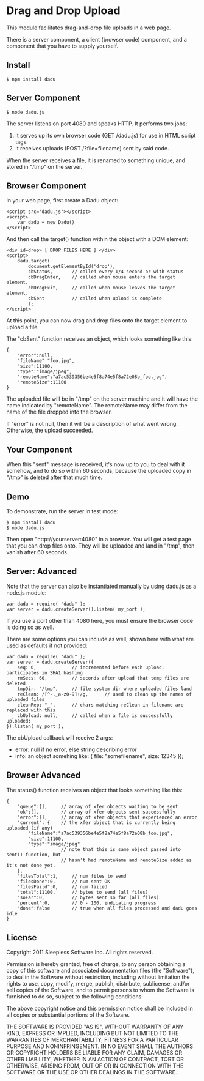 
# Drag and Drop Upload 

This module facilitates drag-and-drop file uploads in a web page.

There is a server component, a client (browser code) component, and a component
that you have to supply yourself.

## Install

	$ npm install dadu

## Server Component

	$ node dadu.js

The server listens on port 4080 and speaks HTTP.  It performs two jobs:

1. It serves up its own browser code (GET /dadu.js) for use in HTML script tags.
2. It receives uploads (POST /?file=filename) sent by said code.

When the server receives a file, it is renamed to something unique, and stored in
"/tmp" on the server.


## Browser Component

In your web page, first create a Dadu object:

	<script src='dadu.js'></script>
	<script>
		var dadu = new Dadu()
	</script>

And then call the target() function within the object with a DOM element:

	<div id=drop> [ DROP FILES HERE ] </div>
	<script>
		dadu.target(
			document.getElementById('drop'),
			cbStatus,		// called every 1/4 second or with status 
			cbDragEnter,	// called when mouse enters the target element.  
			cbDragExit,		// called when mouse leaves the target element.  
			cbSent			// called when upload is complete 
			);
	</script>

At this point, you can now drag and drop files onto the target element
to upload a file.

The "cbSent" function receives an object, which looks something like this:

	{
		"error":null,
		"fileName":"foo.jpg",
		"size":11100,
		"type":"image/jpeg",
		"remoteName":"a7ac539356be4e5f8a74e5f8a72e08b_foo.jpg",
		"remoteSize":11100
	}

The uploaded file will be in "/tmp" on the server machine and it will have the name
indicated by "remoteName".
The remoteName may differ from the name of the file dropped into the browser.

If "error" is not null, then it will be a description of what went wrong.
Otherwise, the upload succeeded.


## Your Component

When this "sent" message is received, it's now up to you to deal with it somehow,
and to do so within 60 seconds, because the uploaded copy in "/tmp" is deleted after
that much time.


## Demo

To demonstrate, run the server in test mode:

	$ npm install dadu
	$ node dadu.js

Then open "http://yourserver:4080" in a browser.
You will get a test page that you can drop files onto.
They will be uploaded and land in "/tmp", then vanish after 60 seconds.


## Server: Advanced

Note that the server can also be instantiated manually by using dadu.js as a
node.js module:

	var dadu = require( "dadu" );
	var server = dadu.createServer().listen( my_port );

If you use a port other than 4080 here, you must ensure the browser code is doing so
as well.

There are some options you can include as well, shown here with what are used
as defaults if not provided:

	var dadu = require( "dadu" );
	var server = dadu.createServer({
		seq: 0,				// incremented before each upload; participates in SHA1 hashing
		rmSecs: 60,			// seconds after upload that temp files are deleted
		tmpDir: "/tmp",		// file system dir where uploaded files land
		reClean: /[^-._a-z0-9]+/g,		// used to clean up the names of uploaded files
		cleanRep: "_",		// chars matching reClean in filename are replaced with this
		cbUpload: null,		// called when a file is successfully uploaded:
	}).listen( my_port );


The cbUpload callback will receive 2 args:

- error: null if no error, else string describing error
- info: an object somehing like: { file: "somefilename", size: 12345 });


## Browser Advanced

The status() function receives an object that looks something like this:

	{
		"queue":[],		// array of xfer objects waiting to be sent
		"ok":[],		// array of xfer objects sent successfully
		"error":[],		// array of xfer objects that experienced an error
		"current": {	// the xfer object that is currently being uploaded (if any)
			"fileName":"a7ac539356be4e5f8a74e5f8a72e08b_foo.jpg",
			"size":11100,
			"type":"image/jpeg"
						// note that this is same object passed into sent() function, but
						// hasn't had remoteName and remoteSize added as it's not done yet.
		},
		"filesTotal":1,		// num files to send
		"filesDone":0,		// num sent OK
		"filesFaild":0,		// num failed
		"total":11100,		// bytes to send (all files)
		"soFar":0,			// bytes sent so far (all files)
		"percent":0,		// 0 - 100, indicating progress
		"done":false		// true when all files processed and dadu goes idle
	}




## License

Copyright 2011 Sleepless Software Inc. All rights reserved.

Permission is hereby granted, free of charge, to any person obtaining a copy
of this software and associated documentation files (the "Software"), to
deal in the Software without restriction, including without limitation the
rights to use, copy, modify, merge, publish, distribute, sublicense, and/or
sell copies of the Software, and to permit persons to whom the Software is
furnished to do so, subject to the following conditions:

The above copyright notice and this permission notice shall be included in
all copies or substantial portions of the Software.

THE SOFTWARE IS PROVIDED "AS IS", WITHOUT WARRANTY OF ANY KIND, EXPRESS OR
IMPLIED, INCLUDING BUT NOT LIMITED TO THE WARRANTIES OF MERCHANTABILITY,
FITNESS FOR A PARTICULAR PURPOSE AND NONINFRINGEMENT. IN NO EVENT SHALL THE
AUTHORS OR COPYRIGHT HOLDERS BE LIABLE FOR ANY CLAIM, DAMAGES OR OTHER
LIABILITY, WHETHER IN AN ACTION OF CONTRACT, TORT OR OTHERWISE, ARISING
FROM, OUT OF OR IN CONNECTION WITH THE SOFTWARE OR THE USE OR OTHER DEALINGS
IN THE SOFTWARE. 


